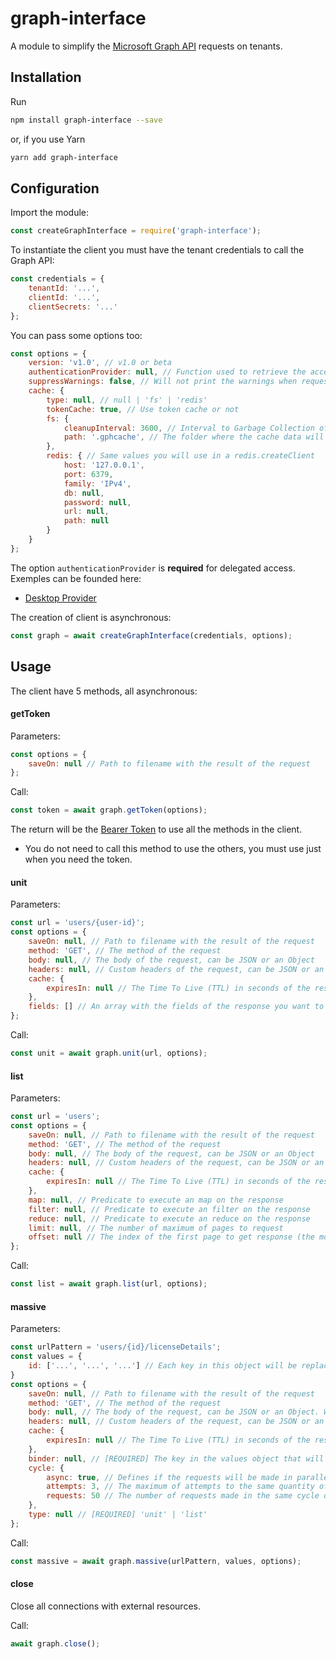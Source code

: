 # graph-interface
A module to simplify the [Microsoft Graph API](https://docs.microsoft.com/en-us/graph/overview) requests on tenants.



## Installation

Run
```bash
npm install graph-interface --save
```
or, if you use Yarn
```bash
yarn add graph-interface
```

## Configuration

Import the module:
```javascript
const createGraphInterface = require('graph-interface');
```
To instantiate the client you must have the tenant credentials to call the Graph API:
```javascript
const credentials = {
	tenantId: '...',
	clientId: '...',
	clientSecrets: '...'
};
```
You can pass some options too:
```javascript
const options = {
    version: 'v1.0', // v1.0 or beta
    authenticationProvider: null, // Function used to retrieve the access token, if null the default application token function is used. It is required for delegated authentication.
    suppressWarnings: false, // Will not print the warnings when requesting unit or list
    cache: {
        type: null, // null | 'fs' | 'redis'
        tokenCache: true, // Use token cache or not
        fs: {
            cleanupInterval: 3600, // Interval to Garbage Collection of caches
            path: '.gphcache', // The folder where the cache data will be stored
        },
        redis: { // Same values you will use in a redis.createClient
            host: '127.0.0.1',
            port: 6379,
            family: 'IPv4',
            db: null,
            password: null,
            url: null,
            path: null
        }
    }
};
```

The option ``authenticationProvider`` is **required** for delegated access. Exemples can be founded here:

* [Desktop Provider](https://www.npmjs.com/package/graph-interface-desktop-provider)

The creation of client is asynchronous:
```javascript
const graph = await createGraphInterface(credentials, options);
```

## Usage

The client have 5 methods, all asynchronous:

#### getToken

Parameters:

```javascript
const options = {
    saveOn: null // Path to filename with the result of the request
};
```
Call:
```javascript
const token = await graph.getToken(options);
```
The return will be the [Bearer Token](https://docs.microsoft.com/en-us/graph/auth/) to use all the methods in the client.
* You do not need to call this method to use the others, you must use just when you need the token.

#### unit
Parameters:

```javascript
const url = 'users/{user-id}';
const options = {
    saveOn: null, // Path to filename with the result of the request
    method: 'GET', // The method of the request
    body: null, // The body of the request, can be JSON or an Object
    headers: null, // Custom headers of the request, can be JSON or an Object
    cache: {
        expiresIn: null // The Time To Live (TTL) in seconds of the response if you configured an cache on the global options
    },
    fields: [] // An array with the fields of the response you want to return (can be combined with the $select oData attribute). Can convert the field name with the keyword "<original field name> as <new name>".
};
```
Call:
```javascript
const unit = await graph.unit(url, options);
```

#### list

Parameters:
```javascript
const url = 'users';
const options = {
    saveOn: null, // Path to filename with the result of the request
    method: 'GET', // The method of the request
    body: null, // The body of the request, can be JSON or an Object
    headers: null, // Custom headers of the request, can be JSON or an Object
    cache: {
        expiresIn: null // The Time To Live (TTL) in seconds of the response if you configured an cache on the global options
    },
    map: null, // Predicate to execute an map on the response
    filter: null, // Predicate to execute an filter on the response
    reduce: null, // Predicate to execute an reduce on the response
    limit: null, // The number of maximum of pages to request
    offset: null // The index of the first page to get response (the module will request the previous pages until get the index of the offset)
};
```
Call:
```javascript
const list = await graph.list(url, options);
```

#### massive
Parameters:
```javascript
const urlPattern = 'users/{id}/licenseDetails';
const values = {
	id: ['...', '...', '...'] // Each key in this object will be replaced in the urlPattern. All keys should have the same length
}
const options = {
    saveOn: null, // Path to filename with the result of the request
    method: 'GET', // The method of the request
    body: null, // The body of the request, can be JSON or an Object. Will replicate to all requests
    headers: null, // Custom headers of the request, can be JSON or an Object
    cache: {
        expiresIn: null // The Time To Live (TTL) in seconds of the response if you configured an cache on the global options
    },
    binder: null, // [REQUIRED] The key in the values object that will be the key in the response object
    cycle: {
    	async: true, // Defines if the requests will be made in parallelism or linearly
    	attempts: 3, // The maximum of attempts to the same quantity of errors
    	requests: 50 // The number of requests made in the same cycle on asynchronous mode
	},
    type: null // [REQUIRED] 'unit' | 'list'
};
```
Call:
```javascript
const massive = await graph.massive(urlPattern, values, options);
```

#### close

Close all connections with external resources.

Call:

```javascript
await graph.close();
```